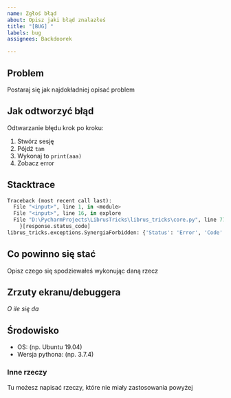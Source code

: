 ```yaml
---
name: Zgłoś błąd
about: Opisz jaki błąd znalazłeś
title: "[BUG] "
labels: bug
assignees: Backdoorek

---
```


## Problem
Postaraj się jak najdokładniej opisać problem

## Jak odtworzyć błąd
Odtwarzanie błędu krok po kroku:
1. Stwórz sesję
2. Pójdź `tam`
3. Wykonaj to `print(aaa)`
4. Zobacz error

## Stacktrace
```python
Traceback (most recent call last):
  File "<input>", line 1, in <module>
  File "<input>", line 16, in explore
  File "D:\PycharmProjects\LibrusTricks\librus_tricks\core.py", line 77, in get
    }[response.status_code]
librus_tricks.exceptions.SynergiaForbidden: {'Status': 'Error', 'Code': 'AccessDeny', 'Message': 'Account not have access to FilledByTeacher resource', 'Resources': {'..': {'Url': 'https://api.librus.pl/2.0/Attendances'}}, 'Url': 'https://api.librus.pl/2.0/Attendances/FilledByTeacher'}
```

## Co powinno się stać
Opisz czego się spodziewałeś wykonując daną rzecz

## Zrzuty ekranu/debuggera
*O ile się da*

## Środowisko
- OS: (np. Ubuntu 19.04)
- Wersja pythona: (np. 3.7.4)

### Inne rzeczy
Tu możesz napisać rzeczy, które nie miały zastosowania powyżej
